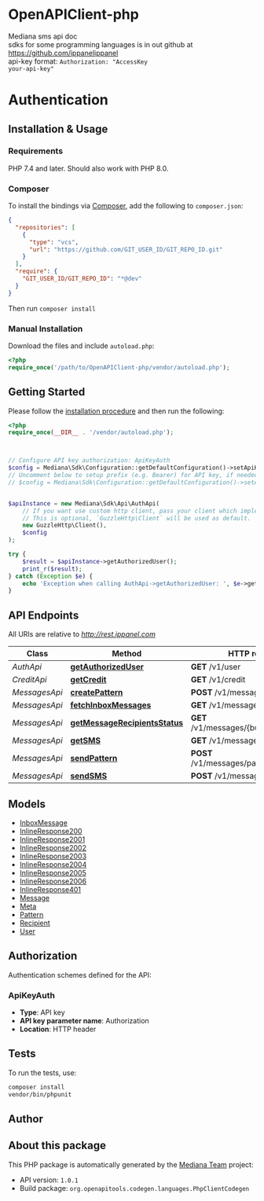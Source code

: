 # OpenAPIClient-php

Mediana sms api doc </br>  sdks for some programming languages is in out github at https://github.com/ippanelippanel </br> api-key format: <code>Authorization: \"AccessKey your-api-key\"</code>

# Authentication

<!-- ReDoc-Inject: <security-definitions> -->


## Installation & Usage

### Requirements

PHP 7.4 and later.
Should also work with PHP 8.0.

### Composer

To install the bindings via [Composer](https://getcomposer.org/), add the following to `composer.json`:

```json
{
  "repositories": [
    {
      "type": "vcs",
      "url": "https://github.com/GIT_USER_ID/GIT_REPO_ID.git"
    }
  ],
  "require": {
    "GIT_USER_ID/GIT_REPO_ID": "*@dev"
  }
}
```

Then run `composer install`

### Manual Installation

Download the files and include `autoload.php`:

```php
<?php
require_once('/path/to/OpenAPIClient-php/vendor/autoload.php');
```

## Getting Started

Please follow the [installation procedure](#installation--usage) and then run the following:

```php
<?php
require_once(__DIR__ . '/vendor/autoload.php');



// Configure API key authorization: ApiKeyAuth
$config = Mediana\Sdk\Configuration::getDefaultConfiguration()->setApiKey('Authorization', 'YOUR_API_KEY');
// Uncomment below to setup prefix (e.g. Bearer) for API key, if needed
// $config = Mediana\Sdk\Configuration::getDefaultConfiguration()->setApiKeyPrefix('Authorization', 'Bearer');


$apiInstance = new Mediana\Sdk\Api\AuthApi(
    // If you want use custom http client, pass your client which implements `GuzzleHttp\ClientInterface`.
    // This is optional, `GuzzleHttp\Client` will be used as default.
    new GuzzleHttp\Client(),
    $config
);

try {
    $result = $apiInstance->getAuthorizedUser();
    print_r($result);
} catch (Exception $e) {
    echo 'Exception when calling AuthApi->getAuthorizedUser: ', $e->getMessage(), PHP_EOL;
}

```

## API Endpoints

All URIs are relative to *http://rest.ippanel.com*

Class | Method | HTTP request | Description
------------ | ------------- | ------------- | -------------
*AuthApi* | [**getAuthorizedUser**](docs/Api/AuthApi.md#getauthorizeduser) | **GET** /v1/user | 
*CreditApi* | [**getCredit**](docs/Api/CreditApi.md#getcredit) | **GET** /v1/credit | 
*MessagesApi* | [**createPattern**](docs/Api/MessagesApi.md#createpattern) | **POST** /v1/messages/patterns | 
*MessagesApi* | [**fetchInboxMessages**](docs/Api/MessagesApi.md#fetchinboxmessages) | **GET** /v1/messages/inbox | 
*MessagesApi* | [**getMessageRecipientsStatus**](docs/Api/MessagesApi.md#getmessagerecipientsstatus) | **GET** /v1/messages/{bulk_id}/recipients | 
*MessagesApi* | [**getSMS**](docs/Api/MessagesApi.md#getsms) | **GET** /v1/messages/{bulk_id} | 
*MessagesApi* | [**sendPattern**](docs/Api/MessagesApi.md#sendpattern) | **POST** /v1/messages/patterns/send | 
*MessagesApi* | [**sendSMS**](docs/Api/MessagesApi.md#sendsms) | **POST** /v1/messages | 

## Models

- [InboxMessage](docs/Model/InboxMessage.md)
- [InlineResponse200](docs/Model/InlineResponse200.md)
- [InlineResponse2001](docs/Model/InlineResponse2001.md)
- [InlineResponse2002](docs/Model/InlineResponse2002.md)
- [InlineResponse2003](docs/Model/InlineResponse2003.md)
- [InlineResponse2004](docs/Model/InlineResponse2004.md)
- [InlineResponse2005](docs/Model/InlineResponse2005.md)
- [InlineResponse2006](docs/Model/InlineResponse2006.md)
- [InlineResponse401](docs/Model/InlineResponse401.md)
- [Message](docs/Model/Message.md)
- [Meta](docs/Model/Meta.md)
- [Pattern](docs/Model/Pattern.md)
- [Recipient](docs/Model/Recipient.md)
- [User](docs/Model/User.md)

## Authorization

Authentication schemes defined for the API:
### ApiKeyAuth

- **Type**: API key
- **API key parameter name**: Authorization
- **Location**: HTTP header


## Tests

To run the tests, use:

```bash
composer install
vendor/bin/phpunit
```

## Author



## About this package

This PHP package is automatically generated by the [Mediana Team](https://mediana.ir) project:

- API version: `1.0.1`
- Build package: `org.openapitools.codegen.languages.PhpClientCodegen`
